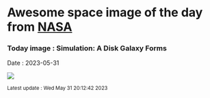 
# Awesome space image of the day from [NASA](https://api.nasa.gov/)

### Today image : Simulation: A Disk Galaxy Forms
Date : 2023-05-31

![](https://www.youtube.com/embed/X4UF9Akman0?rel=0)

<small>Latest update : Wed May 31 20:12:42 2023</small>
        